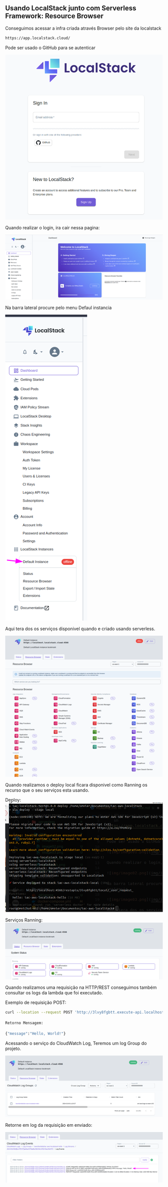 ## Usando LocalStack junto com Serverless Framework: Resource Browser

Conseguimos acessar a infra criada através  Browser pelo site da localstack

```sh
https://app.localstack.cloud/
```

Pode ser usado o GitHub para se autenticar

![img/image01.png](img/image01.png)

Quando realizar o login, ira cair nessa pagina:

![img/image02.png](img/image02.png)

Na barra lateral procure pelo menu Defaul instancia

![img/image03.png](img/image03.png)

Aqui tera dos os serviços disponivel quando e criado usando serverless.

![img/image04.png](img/image04.png)

Quando realizamos o deploy local ficara disponivel como Ranning os recurso que o seu serviços esta usando.

Deploy:
![img/image05.png](img/image05.png)

Serviços Ranning:
![img/image06.png](img/image06.png)

Quando realizamos uma requisição na HTTP/REST  conseguimos também consultar os logs da lambda que foi executado.

Exemplo de requisição POST:
```sh
curl --location --request POST 'http://3lvy8fgbtt.execute-api.localhost.localstack.cloud:4566/local/hello' --header 'Content-Type: application/json' --data-raw ''

Retorno Mensagem:

{"message":"Hello, World!"}
```

Acessando o serviço do CloudWatch Log, Teremos um log Group do projeto.

![img/image07.png](img/image07.png)

Retorne em log da requisição em enviado:

![img/image08.png](img/image08.png)